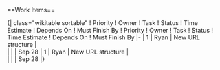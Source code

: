 ==Work Items==

{| class="wikitable sortable"
! Priority
! Owner
! Task
! Status
! Time Estimate
! Depends On
! Must Finish By
! Priority
! Owner
! Task
! Status
! Time Estimate
! Depends On
! Must Finish By
|-
| 1
| Ryan
| New URL structure
|                                        
| 
| 
| Sep 28
| 1
| Ryan
| New URL structure
|                                        
| 
| 
| Sep 28
|}
